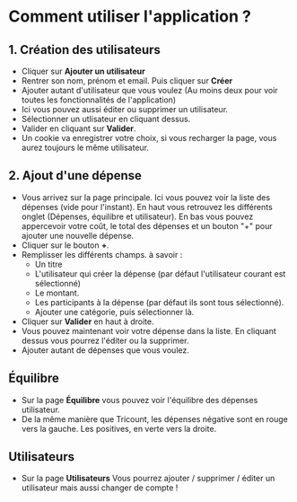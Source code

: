 # Comment utiliser l'application ? 

## 1. Création des utilisateurs 

  - Cliquer sur **Ajouter un utilisateur**
  - Rentrer son nom, prénom et email. Puis cliquer sur **Créer**
  - Ajouter autant d'utilisateur que vous voulez (Au moins deux pour voir toutes les fonctionnalités de l'application)
  - Ici vous pouvez aussi éditer ou supprimer un utilisateur. 
  - Sélectionner un utlisateur en cliquant dessus. 
  - Valider en cliquant sur **Valider**. 
  - Un cookie va enregistrer votre choix, si vous recharger la page, vous aurez toujours le même utilisateur. 
  
## 2. Ajout d'une dépense

  - Vous arrivez sur la page principale. Ici vous pouvez voir la liste des dépenses (vide pour l'instant). En haut vous retrouvez les différents onglet (Dépenses, équilibre et utilisateur). En bas vous pouvez appercevoir votre coût, le total des dépenses et un bouton "+" pour ajouter une nouvelle dépense. 
  - Cliquer sur le bouton **+**. 
  - Remplisser les différents champs. à savoir : 
      - Un titre 
      - L'utilisateur qui créer la dépense (par défaut l'utilisateur courant est sélectionné)
      - Le montant. 
      - Les participants à la dépense (par défaut ils sont tous sélectionné). 
      - Ajouter une catégorie, puis sélectionner là. 
  - Cliquer sur **Valider** en haut à droite. 
  - Vous pouvez maintenant voir votre dépense dans la liste. En cliquant dessus vous pourrez l'éditer ou la supprimer. 
  - Ajouter autant de dépenses que vous voulez. 

## Équilibre 

  - Sur la page **Équilibre** vous pouvez voir l'équilibre des dépenses utilisateur. 
  - De la même manière que Tricount, les dépenses négative sont en rouge vers la gauche. Les positives, en verte vers la droite. 

## Utilisateurs 

  - Sur la page **Utilisateurs** Vous pourrez ajouter / supprimer / éditer un utilisateur mais aussi changer de compte ! 